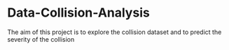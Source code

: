 # Data-Collision-Analysis
The  aim of this project is to explore the collision dataset and to predict the severity of the collision

